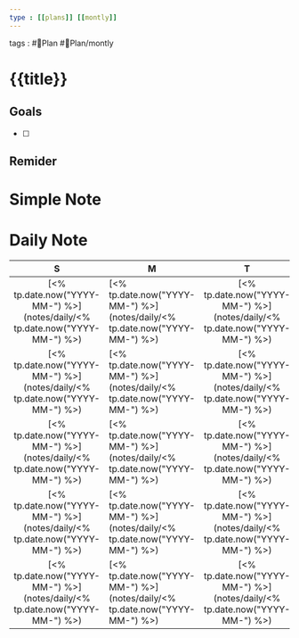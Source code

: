 ```yaml
---
type : [[plans]] [[montly]]
---
```


tags : #📅Plan #📅Plan/montly 

# {{title}}

## Goals
- [ ] 

## Remider

# Simple Note

# Daily Note
|               S                | M                              |               T                |               W                |               T                |               F                |               S                |
|:------------------------------:| ------------------------------ |:------------------------------:|:------------------------------:|:------------------------------:|:------------------------------:|:------------------------------:|
| [<% tp.date.now("YYYY-MM-") %>](notes/daily/<% tp.date.now("YYYY-MM-") %>) | [<% tp.date.now("YYYY-MM-") %>](notes/daily/<% tp.date.now("YYYY-MM-") %>) | [<% tp.date.now("YYYY-MM-") %>](notes/daily/<% tp.date.now("YYYY-MM-") %>) | [<% tp.date.now("YYYY-MM-") %>](notes/daily/<% tp.date.now("YYYY-MM-") %>) | [<% tp.date.now("YYYY-MM-") %>](notes/daily/<% tp.date.now("YYYY-MM-") %>) | [<% tp.date.now("YYYY-MM-") %>](notes/daily/<% tp.date.now("YYYY-MM-") %>) | [<% tp.date.now("YYYY-MM-") %>](notes/daily/<% tp.date.now("YYYY-MM-") %>) |
| [<% tp.date.now("YYYY-MM-") %>](notes/daily/<% tp.date.now("YYYY-MM-") %>) | [<% tp.date.now("YYYY-MM-") %>](notes/daily/<% tp.date.now("YYYY-MM-") %>) | [<% tp.date.now("YYYY-MM-") %>](notes/daily/<% tp.date.now("YYYY-MM-") %>) | [<% tp.date.now("YYYY-MM-") %>](notes/daily/<% tp.date.now("YYYY-MM-") %>) | [<% tp.date.now("YYYY-MM-") %>](notes/daily/<% tp.date.now("YYYY-MM-") %>) | [<% tp.date.now("YYYY-MM-") %>](notes/daily/<% tp.date.now("YYYY-MM-") %>) | [<% tp.date.now("YYYY-MM-") %>](notes/daily/<% tp.date.now("YYYY-MM-") %>) |
| [<% tp.date.now("YYYY-MM-") %>](notes/daily/<% tp.date.now("YYYY-MM-") %>) | [<% tp.date.now("YYYY-MM-") %>](notes/daily/<% tp.date.now("YYYY-MM-") %>) | [<% tp.date.now("YYYY-MM-") %>](notes/daily/<% tp.date.now("YYYY-MM-") %>) | [<% tp.date.now("YYYY-MM-") %>](notes/daily/<% tp.date.now("YYYY-MM-") %>) | [<% tp.date.now("YYYY-MM-") %>](notes/daily/<% tp.date.now("YYYY-MM-") %>) | [<% tp.date.now("YYYY-MM-") %>](notes/daily/<% tp.date.now("YYYY-MM-") %>) | [<% tp.date.now("YYYY-MM-") %>](notes/daily/<% tp.date.now("YYYY-MM-") %>) |
| [<% tp.date.now("YYYY-MM-") %>](notes/daily/<% tp.date.now("YYYY-MM-") %>) | [<% tp.date.now("YYYY-MM-") %>](notes/daily/<% tp.date.now("YYYY-MM-") %>) | [<% tp.date.now("YYYY-MM-") %>](notes/daily/<% tp.date.now("YYYY-MM-") %>) | [<% tp.date.now("YYYY-MM-") %>](notes/daily/<% tp.date.now("YYYY-MM-") %>) | [<% tp.date.now("YYYY-MM-") %>](notes/daily/<% tp.date.now("YYYY-MM-") %>) | [<% tp.date.now("YYYY-MM-") %>](notes/daily/<% tp.date.now("YYYY-MM-") %>) | [<% tp.date.now("YYYY-MM-") %>](notes/daily/<% tp.date.now("YYYY-MM-") %>) |
| [<% tp.date.now("YYYY-MM-") %>](notes/daily/<% tp.date.now("YYYY-MM-") %>) | [<% tp.date.now("YYYY-MM-") %>](notes/daily/<% tp.date.now("YYYY-MM-") %>) | [<% tp.date.now("YYYY-MM-") %>](notes/daily/<% tp.date.now("YYYY-MM-") %>) | [<% tp.date.now("YYYY-MM-") %>](notes/daily/<% tp.date.now("YYYY-MM-") %>) | [<% tp.date.now("YYYY-MM-") %>](notes/daily/<% tp.date.now("YYYY-MM-") %>) | [<% tp.date.now("YYYY-MM-") %>](notes/daily/<% tp.date.now("YYYY-MM-") %>) | [<% tp.date.now("YYYY-MM-") %>](notes/daily/<% tp.date.now("YYYY-MM-") %>) |
